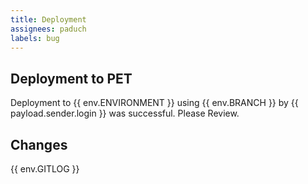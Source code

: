 ```yaml
---
title: Deployment
assignees: paduch
labels: bug
---
```


## Deployment to PET

Deployment to {{ env.ENVIRONMENT }} using {{ env.BRANCH }}  by  {{ payload.sender.login }} was successful. Please Review.

## Changes

{{ env.GITLOG }}
